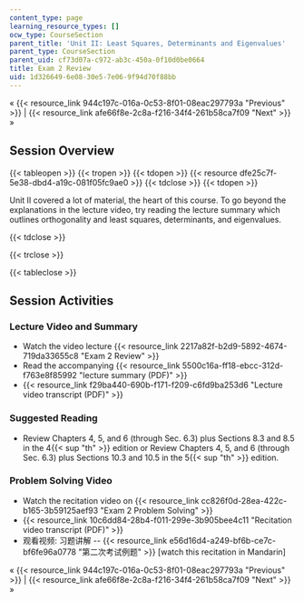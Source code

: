 ```yaml
---
content_type: page
learning_resource_types: []
ocw_type: CourseSection
parent_title: 'Unit II: Least Squares, Determinants and Eigenvalues'
parent_type: CourseSection
parent_uid: cf73d07a-c972-ab3c-450a-0f10d0be0664
title: Exam 2 Review
uid: 1d326649-6e08-30e5-7e06-9f94d70f88bb
---
```


« {{< resource_link 944c197c-016a-0c53-8f01-08eac297793a "Previous" >}} | {{< resource_link afe66f8e-2c8a-f216-34f4-261b58ca7f09 "Next" >}} »

Session Overview
----------------

{{< tableopen >}}
{{< tropen >}}
{{< tdopen >}}
{{< resource dfe25c7f-5e38-dbd4-a19c-081f05fc9ae0 >}}
{{< tdclose >}}
{{< tdopen >}}


Unit II covered a lot of material, the heart of this course. To go beyond the explanations in the lecture video, try reading the lecture summary which outlines orthogonality and least squares, determinants, and eigenvalues.


{{< tdclose >}}

{{< trclose >}}

{{< tableclose >}}

Session Activities
------------------

### Lecture Video and Summary

*   Watch the video lecture {{< resource_link 2217a82f-b2d9-5892-4674-719da33655c8 "Exam 2 Review" >}}
*   Read the accompanying {{< resource_link 5500c16a-ff18-ebcc-312d-f763e8f85992 "lecture summary (PDF)" >}}
*   {{< resource_link f29ba440-690b-f171-f209-c6fd9ba253d6 "Lecture video transcript (PDF)" >}}

### Suggested Reading

*   Review Chapters 4, 5, and 6 (through Sec. 6.3) plus Sections 8.3 and 8.5 in the 4{{< sup "th" >}} edition or Review Chapters 4, 5, and 6 (through Sec. 6.3) plus Sections 10.3 and 10.5 in the 5{{< sup "th" >}} edition.

### Problem Solving Video

*   Watch the recitation video on {{< resource_link cc826f0d-28ea-422c-b165-3b59125aef93 "Exam 2 Problem Solving" >}}
*   {{< resource_link 10c6dd84-28b4-f011-299e-3b905bee4c11 "Recitation video transcript (PDF)" >}}
*   观看视频: 习题讲解 -- {{< resource_link e56d16d4-a249-bf6b-ce7c-bf6fe96a0778 "第二次考试例题" >}} \[watch this recitation in Mandarin\]

« {{< resource_link 944c197c-016a-0c53-8f01-08eac297793a "Previous" >}} | {{< resource_link afe66f8e-2c8a-f216-34f4-261b58ca7f09 "Next" >}} »